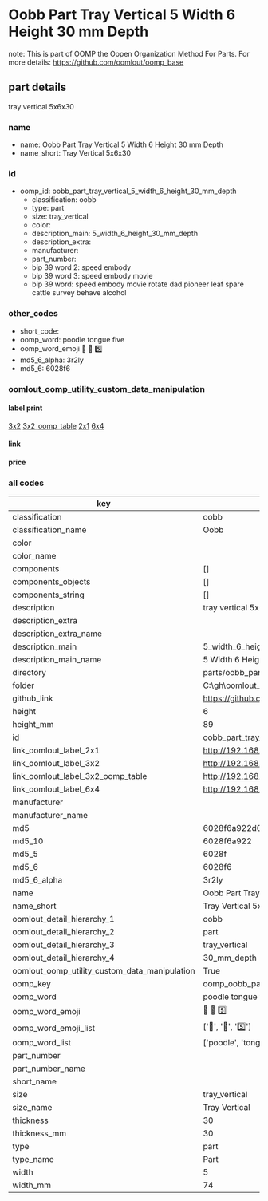 # Oobb Part Tray Vertical 5 Width 6 Height 30 mm Depth  

note: This is part of OOMP the Oopen Organization Method For Parts. For more details: https://github.com/oomlout/oomp_base

##  part details
  



tray vertical 5x6x30



### name
* name: Oobb Part Tray Vertical 5 Width 6 Height 30 mm Depth
* name_short: Tray Vertical 5x6x30 
### id
* oomp_id: oobb_part_tray_vertical_5_width_6_height_30_mm_depth
  * classification: oobb
  * type: part
  * size: tray_vertical
  * color: 
  * description_main: 5_width_6_height_30_mm_depth
  * description_extra: 
  * manufacturer: 
  * part_number: 
  * bip 39 word 2: speed embody
  * bip 39 word 3: speed embody movie
  * bip 39 word: speed embody movie rotate dad pioneer leaf spare cattle survey behave alcohol

### other_codes
* short_code: 
* oomp_word: poodle tongue five
* oomp_word_emoji :poodle: :tongue: :five:
* md5_6_alpha: 3r2ly
* md5_6: 6028f6






### oomlout_oomp_utility_custom_data_manipulation
#### label print
[3x2](http://192.168.1.245:1112/?label=oomp%203r2ly)
[3x2_oomp_table](http://192.168.1.108:1112/?label=oomp%203r2ly)
[2x1](http://192.168.1.242:1112/?label=oomp%203r2ly)
[6x4](http://192.168.1.55:1112/?label=oomp%203r2ly)    

#### link

                              

#### price







### all codes 
| key | value |  
| --- | --- |  
| classification | oobb |  
| classification_name | Oobb |  
| color |  |  
| color_name |  |  
| components | [] |  
| components_objects | [] |  
| components_string | [] |  
| description | tray vertical 5x6x30 |  
| description_extra |  |  
| description_extra_name |  |  
| description_main | 5_width_6_height_30_mm_depth |  
| description_main_name | 5 Width 6 Height 30 mm Depth |  
| directory | parts/oobb_part_tray_vertical_5_width_6_height_30_mm_depth |  
| folder | C:\gh\oomlout_oobb_version_4_generated_parts\parts\oobb_part_tray_vertical_5_width_6_height_30_mm_depth |  
| github_link | https://github.com/oomlout/oomlout_oomp_part_src/tree/main/parts/oobb_part_tray_vertical_5_width_6_height_30_mm_depth |  
| height | 6 |  
| height_mm | 89 |  
| id | oobb_part_tray_vertical_5_width_6_height_30_mm_depth |  
| link_oomlout_label_2x1 | http://192.168.1.242:1112/?label=oomp%203r2ly |  
| link_oomlout_label_3x2 | http://192.168.1.245:1112/?label=oomp%203r2ly |  
| link_oomlout_label_3x2_oomp_table | http://192.168.1.108:1112/?label=oomp%203r2ly |  
| link_oomlout_label_6x4 | http://192.168.1.55:1112/?label=oomp%203r2ly |  
| manufacturer |  |  
| manufacturer_name |  |  
| md5 | 6028f6a922d06fd6949b7bc321d21e88 |  
| md5_10 | 6028f6a922 |  
| md5_5 | 6028f |  
| md5_6 | 6028f6 |  
| md5_6_alpha | 3r2ly |  
| name | Oobb Part Tray Vertical 5 Width 6 Height 30 mm Depth |  
| name_short | Tray Vertical 5x6x30  |  
| oomlout_detail_hierarchy_1 | oobb |  
| oomlout_detail_hierarchy_2 | part |  
| oomlout_detail_hierarchy_3 | tray_vertical |  
| oomlout_detail_hierarchy_4 | 30_mm_depth |  
| oomlout_oomp_utility_custom_data_manipulation | True |  
| oomp_key | oomp_oobb_part_tray_vertical_5_width_6_height_30_mm_depth |  
| oomp_word | poodle tongue five |  
| oomp_word_emoji | :poodle: :tongue: :five: |  
| oomp_word_emoji_list | [':poodle:', ':tongue:', ':five:'] |  
| oomp_word_list | ['poodle', 'tongue', 'five'] |  
| part_number |  |  
| part_number_name |  |  
| short_name |  |  
| size | tray_vertical |  
| size_name | Tray Vertical |  
| thickness | 30 |  
| thickness_mm | 30 |  
| type | part |  
| type_name | Part |  
| width | 5 |  
| width_mm | 74 |  
